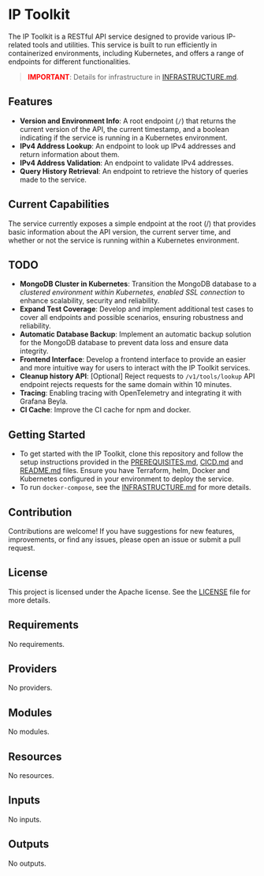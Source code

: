# IP Toolkit

The IP Toolkit is a RESTful API service designed to provide various IP-related tools and utilities. This service is built to run efficiently in containerized environments, including Kubernetes, and offers a range of endpoints for different functionalities.

> <span style="color: red;">**IMPORTANT**</span>: Details for infrastructure in [INFRASTRUCTURE.md](./INFRASTRUCTURE.md).

## Features

- **Version and Environment Info**: A root endpoint (`/`) that returns the current version of the API, the current timestamp, and a boolean indicating if the service is running in a Kubernetes environment.
- **IPv4 Address Lookup**: An endpoint to look up IPv4 addresses and return information about them.
- **IPv4 Address Validation**: An endpoint to validate IPv4 addresses.
- **Query History Retrieval**: An endpoint to retrieve the history of queries made to the service.

## Current Capabilities

The service currently exposes a simple endpoint at the root (/) that provides basic information about the API version, the current server time, and whether or not the service is running within a Kubernetes environment.

## TODO

- **MongoDB Cluster in Kubernetes**: Transition the MongoDB database to a *clustered environment within Kubernetes, enabled SSL connection* to enhance scalability, security and reliability.
- **Expand Test Coverage**: Develop and implement additional test cases to cover all endpoints and possible scenarios, ensuring robustness and reliability.
- **Automatic Database Backup**: Implement an automatic backup solution for the MongoDB database to prevent data loss and ensure data integrity.
- **Frontend Interface**: Develop a frontend interface to provide an easier and more intuitive way for users to interact with the IP Toolkit services.
- **Cleanup history API**: [Optional] Reject requests to `/v1/tools/lookup` API endpoint rejects requests for the same domain within 10 minutes.
- **Tracing**: Enabling tracing with OpenTelemetry and integrating it with Grafana Beyla.
- **CI Cache**: Improve the CI cache for npm and docker.

## Getting Started

- To get started with the IP Toolkit, clone this repository and follow the setup instructions provided in the [PREREQUISITES.md](./PREREQUISITES.md), [CICD.md](./CICD.md) and [README.md](./README.md) files. Ensure you have Terraform, helm, Docker and Kubernetes configured in your environment to deploy the service.
- To run `docker-compose`, see the [INFRASTRUCTURE.md](./INFRASTRUCTURE.md) for more details.

## Contribution

Contributions are welcome! If you have suggestions for new features, improvements, or find any issues, please open an issue or submit a pull request.

## License

This project is licensed under the Apache license. See the [LICENSE](./LICENSE) file for more details.

<!-- BEGIN_TF_DOCS -->
## Requirements

No requirements.

## Providers

No providers.

## Modules

No modules.

## Resources

No resources.

## Inputs

No inputs.

## Outputs

No outputs.
<!-- END_TF_DOCS -->